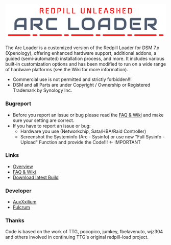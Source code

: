 <center><img width="845" alt="arc_loader" src="https://github.com/AuxXxilium/arc/raw/page/docs/arc_loader.png?raw=true"></center>

The Arc Loader is a customized version of the Redpill Loader for DSM 7.x (Xpenology), offering enhanced hardware support, additional addons, a guided (semi-automated) installation process, and more. It includes various built-in customization options and has been modified to run on a wide range of hardware platforms (see the Wiki for more information).

- Commercial use is not permitted and strictly forbidden!!!
- DSM and all Parts are under Copyright / Ownership or Registered Trademark by Synology Inc.

### Bugreport

- Before you report an issue or bug please read the <a href="https://auxxxilium.tech/wiki">FAQ & Wiki</a> and make sure your setting are correct.
- If you have to report an issue or bug:
    - Hardware you use (Networkchip, Sata/HBA/Raid Controller)
    - Screenshot the Systeminfo (Arc - Sysinfo) or use new "Full Sysinfo - Upload" Function and provide the Code!!! <- IMPORTANT

### Links

- <a href="https://github.com/AuxXxilium">Overview</a>
- <a href="https://auxxxilium.tech/wiki">FAQ & Wiki</a>
- <a href="https://github.com/AuxXxilium/arc/releases?q=prerelease%3Afalse&expanded=true">Download latest Build</a>

### Developer

- <a href="https://github.com/AuxXxilium">AuxXxilium</a>
- <a href="https://github.com/FulcrumCode">Fulcrum</a>

### Thanks
Code is based on the work of TTG, pocopico, jumkey, fbelavenuto, wjz304 and others involved in continuing TTG's original redpill-load project.
